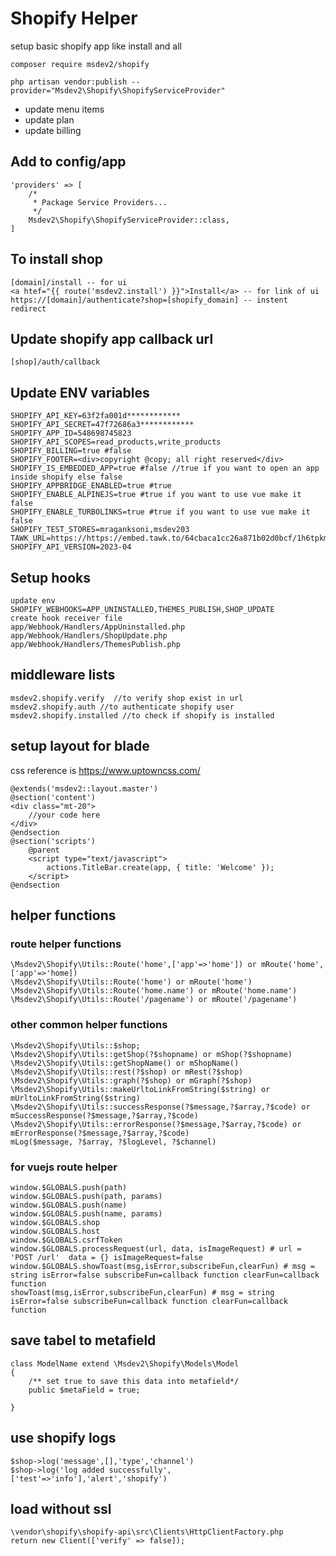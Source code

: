 # Shopify Helper 
setup basic shopify app like install and all

`composer require msdev2/shopify`

`php artisan vendor:publish --provider="Msdev2\Shopify\ShopifyServiceProvider"`

- update menu items
- update plan
- update billing

## Add to config/app
    'providers' => [
        /*
         * Package Service Providers...
         */
        Msdev2\Shopify\ShopifyServiceProvider::class,
    ]

## To install shop
    [domain]/install -- for ui
    <a htef="{{ route('msdev2.install') }}">Install</a> -- for link of ui
    https://[domain]/authenticate?shop=[shopify_domain] -- instent redirect

## Update shopify app callback url 
    [shop]/auth/callback

## Update ENV variables
    SHOPIFY_API_KEY=63f2fa001d************
    SHOPIFY_API_SECRET=47f72686a3************
    SHOPIFY_APP_ID=548698745823
    SHOPIFY_API_SCOPES=read_products,write_products
    SHOPIFY_BILLING=true #false
    SHOPIFY_FOOTER=<div>copyright @copy; all right reserved</div>
    SHOPIFY_IS_EMBEDDED_APP=true #false //true if you want to open an app inside shopify else false
    SHOPIFY_APPBRIDGE_ENABLED=true #true
    SHOPIFY_ENABLE_ALPINEJS=true #true if you want to use vue make it false
    SHOPIFY_ENABLE_TURBOLINKS=true #true if you want to use vue make it false
    SHOPIFY_TEST_STORES=mraganksoni,msdev203
    TAWK_URL=https://https://embed.tawk.to/64cbaca1cc26a871b02d0bcf/1h6tpkmh2
    SHOPIFY_API_VERSION=2023-04

## Setup hooks
    update env
    SHOPIFY_WEBHOOKS=APP_UNINSTALLED,THEMES_PUBLISH,SHOP_UPDATE
    create hook receiver file
    app/Webhook/Handlers/AppUninstalled.php
    app/Webhook/Handlers/ShopUpdate.php
    app/Webhook/Handlers/ThemesPublish.php
    
## middleware lists
    msdev2.shopify.verify  //to verify shop exist in url
    msdev2.shopify.auth //to authenticate shopify user
    msdev2.shopify.installed //to check if shopify is installed

## setup layout for blade
css reference is https://www.uptowncss.com/

    @extends('msdev2::layout.master')
    @section('content')
    <div class="mt-20">
        //your code here
    </div>
    @endsection
    @section('scripts')
        @parent
        <script type="text/javascript">
            actions.TitleBar.create(app, { title: 'Welcome' });
        </script>
    @endsection

## helper functions
### route helper functions
    \Msdev2\Shopify\Utils::Route('home',['app'=>'home']) or mRoute('home',['app'=>'home])
    \Msdev2\Shopify\Utils::Route('home') or mRoute('home')
    \Msdev2\Shopify\Utils::Route('home.name') or mRoute('home.name')
    \Msdev2\Shopify\Utils::Route('/pagename') or mRoute('/pagename')
### other common helper functions
    \Msdev2\Shopify\Utils::$shop;
    \Msdev2\Shopify\Utils::getShop(?$shopname) or mShop(?$shopname)
    \Msdev2\Shopify\Utils::getShopName() or mShopName()
    \Msdev2\Shopify\Utils::rest(?$shop) or mRest(?$shop)
    \Msdev2\Shopify\Utils::graph(?$shop) or mGraph(?$shop)
    \Msdev2\Shopify\Utils::makeUrltoLinkFromString($string) or mUrltoLinkFromString($string)
    \Msdev2\Shopify\Utils::successResponse(?$message,?$array,?$code) or mSuccessResponse(?$message,?$array,?$code)
    \Msdev2\Shopify\Utils::errorResponse(?$message,?$array,?$code) or mErrorResponse(?$message,?$array,?$code)
    mLog($message, ?$array, ?$logLevel, ?$channel)

### for vuejs route helper  
    window.$GLOBALS.push(path)
    window.$GLOBALS.push(path, params)
    window.$GLOBALS.push(name)
    window.$GLOBALS.push(name, params)
    window.$GLOBALS.shop
    window.$GLOBALS.host
    window.$GLOBALS.csrfToken
    window.$GLOBALS.processRequest(url, data, isImageRequest) # url = 'POST /url'  data = {} isImageRequest=false
    window.$GLOBALS.showToast(msg,isError,subscribeFun,clearFun) # msg = string isError=false subscribeFun=callback function clearFun=callback function
    showToast(msg,isError,subscribeFun,clearFun) # msg = string isError=false subscribeFun=callback function clearFun=callback function

## save tabel to metafield
    class ModelName extend \Msdev2\Shopify\Models\Model
    {
        /** set true to save this data into metafield*/
        public $metaField = true;
        
    }
    
## use shopify logs
    $shop->log('message',[],'type','channel') 
    $shop->log('log added successfully',['test'=>'info'],'alert','shopify')

## load without ssl
    \vendor\shopify\shopify-api\src\Clients\HttpClientFactory.php    
    return new Client(['verify' => false]);